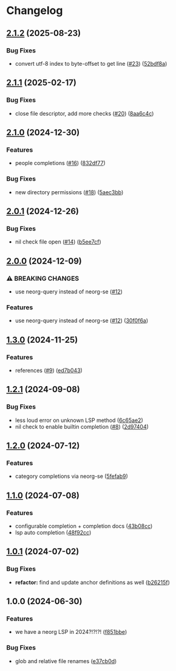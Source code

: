 # Changelog

## [2.1.2](https://github.com/benlubas/neorg-interim-ls/compare/v2.1.1...v2.1.2) (2025-08-23)


### Bug Fixes

* convert utf-8 index to byte-offset to get line ([#23](https://github.com/benlubas/neorg-interim-ls/issues/23)) ([52bdf8a](https://github.com/benlubas/neorg-interim-ls/commit/52bdf8a8cd246a9205756449776aa057bd593d61))

## [2.1.1](https://github.com/benlubas/neorg-interim-ls/compare/v2.1.0...v2.1.1) (2025-02-17)


### Bug Fixes

* close file descriptor, add more checks ([#20](https://github.com/benlubas/neorg-interim-ls/issues/20)) ([8aa6c4c](https://github.com/benlubas/neorg-interim-ls/commit/8aa6c4cb14c17704366227ac8bdfdcab82dc6f8a))

## [2.1.0](https://github.com/benlubas/neorg-interim-ls/compare/v2.0.1...v2.1.0) (2024-12-30)


### Features

* people completions ([#16](https://github.com/benlubas/neorg-interim-ls/issues/16)) ([832df77](https://github.com/benlubas/neorg-interim-ls/commit/832df7774bea4c0d3cf934bbd9d450894b80f944))


### Bug Fixes

* new directory permissions ([#18](https://github.com/benlubas/neorg-interim-ls/issues/18)) ([5aec3bb](https://github.com/benlubas/neorg-interim-ls/commit/5aec3bb82a774dce797e5796d3be906aa3361650))

## [2.0.1](https://github.com/benlubas/neorg-interim-ls/compare/v2.0.0...v2.0.1) (2024-12-26)


### Bug Fixes

* nil check file open ([#14](https://github.com/benlubas/neorg-interim-ls/issues/14)) ([b5ee7cf](https://github.com/benlubas/neorg-interim-ls/commit/b5ee7cfbe5fec0bfadd2b534442fe4890c22f593))

## [2.0.0](https://github.com/benlubas/neorg-interim-ls/compare/v1.3.0...v2.0.0) (2024-12-09)


### ⚠ BREAKING CHANGES

* use neorg-query instead of neorg-se ([#12](https://github.com/benlubas/neorg-interim-ls/issues/12))

### Features

* use neorg-query instead of neorg-se ([#12](https://github.com/benlubas/neorg-interim-ls/issues/12)) ([30f0f6a](https://github.com/benlubas/neorg-interim-ls/commit/30f0f6a5be7aa464a0f20b3c729ab8d0fe500a60))

## [1.3.0](https://github.com/benlubas/neorg-interim-ls/compare/v1.2.1...v1.3.0) (2024-11-25)


### Features

* references ([#9](https://github.com/benlubas/neorg-interim-ls/issues/9)) ([ed7b043](https://github.com/benlubas/neorg-interim-ls/commit/ed7b043a1fd9fe06ac00ff3938aa1fefd6502715))

## [1.2.1](https://github.com/benlubas/neorg-interim-ls/compare/v1.2.0...v1.2.1) (2024-09-08)


### Bug Fixes

* less loud error on unknown LSP method ([6c65ae2](https://github.com/benlubas/neorg-interim-ls/commit/6c65ae2ec0759cf23caf3f129e05d5336508ddda))
* nil check to enable builtin completion ([#8](https://github.com/benlubas/neorg-interim-ls/issues/8)) ([2d97404](https://github.com/benlubas/neorg-interim-ls/commit/2d974043c5603e316375a87c1a7dbe8440d42e22))

## [1.2.0](https://github.com/benlubas/neorg-interim-ls/compare/v1.1.0...v1.2.0) (2024-07-12)


### Features

* category completions via neorg-se ([5fefab9](https://github.com/benlubas/neorg-interim-ls/commit/5fefab908b25b6b9fffa02c5413221fe6a43d2e5))

## [1.1.0](https://github.com/benlubas/neorg-interim-ls/compare/v1.0.1...v1.1.0) (2024-07-08)


### Features

* configurable completion + completion docs ([43b08cc](https://github.com/benlubas/neorg-interim-ls/commit/43b08cc1f53e6562f91570f21e2d10162990a37b))
* lsp auto completion ([48f92cc](https://github.com/benlubas/neorg-interim-ls/commit/48f92ccad29bbb16aac562bb512fdd9556254e6b))

## [1.0.1](https://github.com/benlubas/neorg-interim-ls/compare/v1.0.0...v1.0.1) (2024-07-02)


### Bug Fixes

* **refactor:** find and update anchor definitions as well ([b26215f](https://github.com/benlubas/neorg-interim-ls/commit/b26215fed07d08398f6ab6d5fef6aef62034df3e))

## 1.0.0 (2024-06-30)


### Features

* we have a neorg LSP in 2024?!?!?! ([f851bbe](https://github.com/benlubas/neorg-interim-ls/commit/f851bbe4ac31ad08898f2b602b12c83e2d970de9))


### Bug Fixes

* glob and relative file renames ([e37cb0d](https://github.com/benlubas/neorg-interim-ls/commit/e37cb0d23610e5212b55303cafd206d237b9f447))
